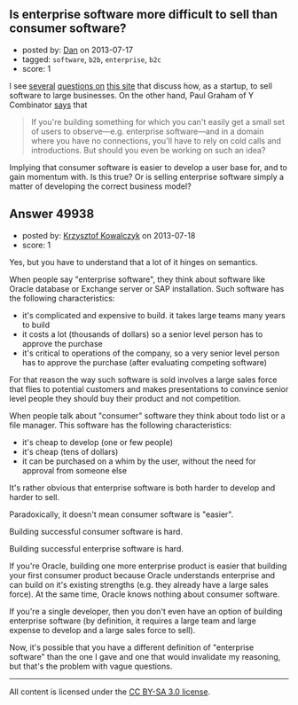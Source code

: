 ## Is enterprise software more difficult to sell than consumer software?

- posted by: [Dan](https://stackexchange.com/users/-1/27038-dan) on 2013-07-17
- tagged: `software`, `b2b`, `enterprise`, `b2c`
- score: 1

I see [several][1] [questions on][2] [this site][3] that discuss how, as a startup, to sell software to large businesses. On the other hand, Paul Graham of Y Combinator [says][4] that

>If you're building something for which you can't easily get a small set of users to observe—e.g. enterprise software—and in a domain where you have no connections, you'll have to rely on cold calls and introductions. But should you even be working on such an idea?

Implying that consumer software is easier to develop a user base for, and to gain momentum with. Is this true? Or is selling enterprise software simply a matter of developing the correct business model?

  [1]: http://answers.onstartups.com/questions/5394/how-to-sell-enterprise-software
  [2]: http://answers.onstartups.com/questions/5406/launching-enterprise-software?rq=1
  [3]: http://answers.onstartups.com/questions/34992/how-do-you-find-enterprise-clients-leads-for-your-enterprise-software-or-prospe?rq=1
  [4]: http://paulgraham.com/ds.html#f5n


## Answer 49938

- posted by: [Krzysztof Kowalczyk](https://stackexchange.com/users/-1/3945-krzysztof-kowalczyk) on 2013-07-18
- score: 1

Yes, but you have to understand that a lot of it hinges on semantics.

When people say "enterprise software", they think about software like Oracle database or Exchange server or SAP installation. Such software has the following characteristics:

 - it's complicated and expensive to build. it takes large teams many years to build
 - it costs a lot (thousands of dollars) so a senior level person has to approve the purchase
 - it's critical to operations of the company, so a very senior level person has to approve the purchase (after evaluating competing software)

For that reason the way such software is sold involves a large sales force that flies to potential customers and makes presentations to convince senior level people they should buy their product and not competition.

When people talk about "consumer" software they think about todo list or a file manager. This software has the following characteristics:

 - it's cheap to develop (one or few people)
 - it's cheap (tens of dollars)
 - it can be purchased on a whim by the user, without the need for approval from someone else

It's rather obvious that enterprise software is both harder to develop and harder to sell.

Paradoxically, it doesn't mean consumer software is "easier".

Building successful consumer software is hard.

Building successful enterprise software is hard.

If you're Oracle, building one more enterprise product is easier that building your first consumer product because Oracle understands enterprise and can build on it's existing strengths (e.g. they already have a large sales force). At the same time, Oracle knows nothing about consumer software.

If you're a single developer, then you don't even have an option of building enterprise software (by definition, it requires a large team and large expense to develop and a large sales force to sell).

Now, it's possible that you have a different definition of "enterprise software" than the one I gave and one that would invalidate my reasoning, but that's the problem with vague questions.



---

All content is licensed under the [CC BY-SA 3.0 license](https://creativecommons.org/licenses/by-sa/3.0/).
